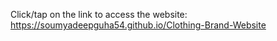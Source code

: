 Click/tap on the link to access the website: https://soumyadeepguha54.github.io/Clothing-Brand-Website
